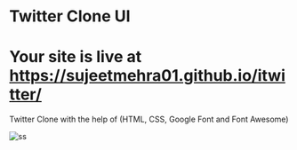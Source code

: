 # Twitter Clone UI

# Your site is live at https://sujeetmehra01.github.io/itwitter/

Twitter Clone with the help of (HTML, CSS, Google Font and Font Awesome)

![ss](https://user-images.githubusercontent.com/82982529/212408493-fdb5a50b-2dfe-4513-ab4a-76e40f82627f.png)
